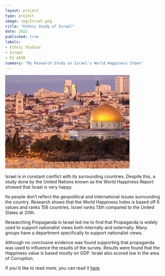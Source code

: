 ```yaml
---
layout: project
type: project
image: img/Israel.png
title: "Ethnic Study of Israel"
date: 2022
published: true
labels:
- Ethnic Studies
- Israel
- ES 455B
summary: "My Research Study on Israel's World Happiness Index"
---
```


<img class="img-fluid" src="../img/Israel.png" width="400" height="300" alt="">

Israel is in constant conflict with its surrounding countries. Despite this, a study done by the United Nations known as the World Happiness Report showed that Israel is very happy. 

Its people don’t reflect the geopolitical and international issues surrounding the country. Research shows that the World Happiness Index is based off 6 values and ranks 156 countries. Israel ranks 13th compared to the United States at 20th. 

Researching Propaganda in Israel led me to find that Propaganda is widely used to support nationalist views both internally and externally. Many groups have a department specifically to support nationalist views.

Although no conclusive evidence was found supporting that propaganda was used to influence the results of the survey. Results were found that the Happiness value is based mostly on GDP. Israel also scored low in the area of Corruption.

If you'd like to read more, you can read it [here](https://docs.google.com/document/d/1U4SwvuvbblueUmpMkdbRzf6AnZV_z1Ti)
